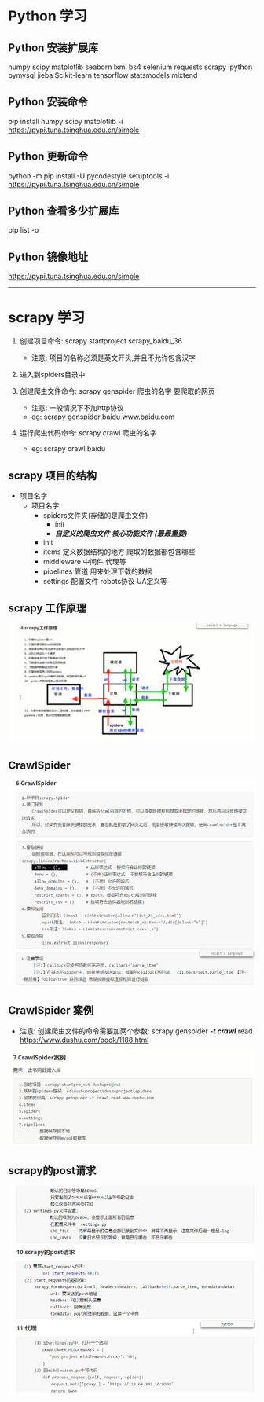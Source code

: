 # Python 学习
## Python 安装扩展库
numpy scipy matplotlib seaborn lxml bs4 selenium requests scrapy ipython pymysql jieba Scikit-learn tensorflow statsmodels mlxtend
## Python 安装命令
pip install numpy scipy matplotlib -i https://pypi.tuna.tsinghua.edu.cn/simple
## Python 更新命令
python -m pip install -U pycodestyle setuptools -i https://pypi.tuna.tsinghua.edu.cn/simple
## Python 查看多少扩展库
pip list -o
## Python 镜像地址
https://pypi.tuna.tsinghua.edu.cn/simple

---

# scrapy 学习
1. 创建项目命令: scrapy startproject scrapy_baidu_36
    - 注意: 项目的名称必须是英文开头,并且不允许包含汉字  

2. 进入到spiders目录中  

3. 创建爬虫文件命令: scrapy genspider 爬虫的名字 要爬取的网页
    - 注意: 一般情况下不加http协议
    - eg: scrapy genspider baidu www.baidu.com

4. 运行爬虫代码命令: scrapy crawl 爬虫的名字
    - eg: scrapy crawl baidu

## scrapy 项目的结构
- 项目名字
    - 项目名字
        - spiders文件夹(存储的是爬虫文件)
            - init
            - ___自定义的爬虫文件     核心功能文件 (最最重要)___
        - init
        - items           定义数据结构的地方  爬取的数据都包含哪些
        - middleware      中间件  代理等
        - pipelines       管道  用来处理下载的数据
        - settings        配置文件  robots协议  UA定义等

## scrapy 工作原理
<img src='scrapy.jpg'>

## CrawlSpider
<img src='CrawlSpider.jpg'>

## CrawlSpider 案例
- 注意: 创建爬虫文件的命令需要加两个参数: scrapy genspider ___-t crawl___ read https://www.dushu.com/book/1188.html
<img src='crawlSpiderCase.jpg'>

## scrapy的post请求
<img src='scrapyPost.jpg'>







